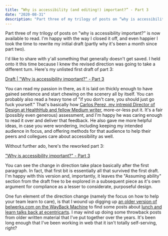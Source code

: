 ```yaml
---
title: “Why is accessibility (and editing!) important?” - Part 3
date: "2020-08-31"
description: "Part three of my trilogy of posts on “why is accessibility important?” is now available to read. I'm happy with the way I closed it off, and even happier I took the time to rewrite my initial draft (partly why it's been a month since part two)."
---
```


Part three of my trilogy of posts on "why is accessibility important?" is now available to read. I'm happy with the way I closed it off, and even happier I took the time to rewrite my initial draft (partly why it's been a month since part two). 

I'd like to share with y'all something that generally doesn't get saved. I held onto it this time because I knew the revised direction was going to take a different turn. Here's my unlisted first draft of part 3: 

[Draft | "Why is accessibility important?" - Part 3](https://medium.com/@belwerks/draft-why-is-accessibility-important-part-3-9a0549c02b53)

You can read my passion in there, as it is laid on thickly enough to have gained sentience and start chewing on the scenery all by itself. You can probably also read a heavy tone of "if you don't care, you should just go fuck yourself." That's basically how [Carlos Perez, my intrepid Director of Design at HealthHub and fellow Medium writer](https://medium.com/@carlosperez), more-or-less put it. It's a fair (possibly even generous) assessment, and I'm happy he was caring enough to read it over and deliver that feedback. He also gave me more helpful ideas, in case you were wondering, including keeping my intended audience in focus, and offering methods for that audience to help their peers and collegues care about accessibility as well. 

Without further ado, here's the reworked part 3:

["Why is accessibility important?" - Part 3](https://medium.com/healthhub-design/why-is-accessibility-important-part-3-8ad5b42d1bee)

You can see the change in direction take place basically after the first paragraph. In fact, that first bit is essentially all that survived the first draft. I'm happy with this version and, importantly, it leaves the "Assuming ability" section from the draft free to be explored in a subsequent piece as it's own argument for compliance as a lesser to considerate, purposeful design. 

One fun element of the direction change (namely the focus on how to help your team learn to care), is that I wound up digging up [an older version of belwerks.com on the WayBack Machine](https://web.archive.org/web/20170423224310/http://belwerks.com/) to find some posts about [lunch and learn talks back at ecentricarts](https://twitter.com/ecentricarts/status/727530838556954624). I may wind up doing some throwback posts from older written material that I've put together over the years. It's been long enough that I've been working in web that it isn't totally self-serving, right?